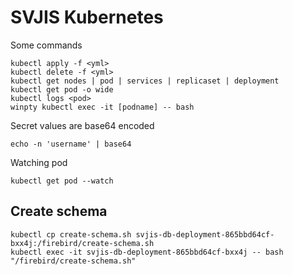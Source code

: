 # SVJIS Kubernetes

Some commands
```
kubectl apply -f <yml>
kubectl delete -f <yml>
kubectl get nodes | pod | services | replicaset | deployment
kubectl get pod -o wide
kubectl logs <pod>
winpty kubectl exec -it [podname] -- bash
```

Secret values are base64 encoded
```
echo -n 'username' | base64
```

Watching pod
```
kubectl get pod --watch
```
## Create schema
```
kubectl cp create-schema.sh svjis-db-deployment-865bbd64cf-bxx4j:/firebird/create-schema.sh
kubectl exec -it svjis-db-deployment-865bbd64cf-bxx4j -- bash "/firebird/create-schema.sh"
```
